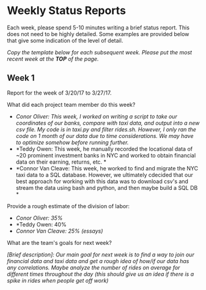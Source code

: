 # Weekly Status Reports

Each week, please spend 5-10 minutes writing a brief status report.  This does not need to be highly detailed. 
Some examples are provided below that give some indication of the level of detail.

*Copy the template below for each subsequent week.  Please put the most recent week at the **TOP** of the page.*


## Week 1

Report for the week of 3/20/17 to 3/27/17.

What did each project team member do this week?

- *Conor Oliver: This week, I worked on writing a script to take our coordinates of our banks, compare with taxi data,
 and output into a new csv file. My code is in taxi.py and filter rides.sh. However, I only ran the code on 1 month of 
 our data due to time considerations. We may have to optimize somehow before running further.*
- *Teddy Owen: This week, he manually recorded the locational data of ~20 prominent investment banks in NYC and worked
to obtain financial data on their earning, returns, etc. *
- *Connor Van Cleave: This week, he worked to find and migrate the NYC taxi data to a SQL database. However,
 we ultimately cdecided that our best approach for working with this data was to download csv's and 
 stream the data using bash and python, and then maybe build a SQL DB * 

Provide a rough estimate of the division of labor:

- *Conor Oliver: 35%*
- *Teddy Owen: 40%
- *Connor Van Cleave: 25% (essays)*

What are the team's goals for next week?

*[Brief description]: Our main goal for next week is to find a way to join our financial data and taxi data and get a rough
idea of how/if our data has any correlations. Maybe analyze the number of rides on average for different times
throughout the day (this should give us an idea if there is a spike in rides when people get off work)*



